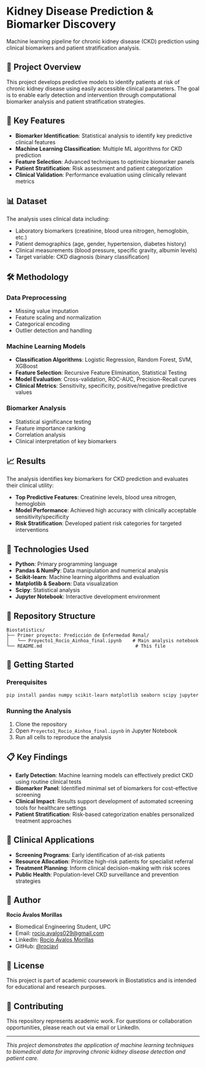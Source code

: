 # Kidney Disease Prediction & Biomarker Discovery

Machine learning pipeline for chronic kidney disease (CKD) prediction using clinical biomarkers and patient stratification analysis.

## 🎯 Project Overview

This project develops predictive models to identify patients at risk of chronic kidney disease using easily accessible clinical parameters. The goal is to enable early detection and intervention through computational biomarker analysis and patient stratification strategies.

## 🔬 Key Features

- **Biomarker Identification**: Statistical analysis to identify key predictive clinical features
- **Machine Learning Classification**: Multiple ML algorithms for CKD prediction
- **Feature Selection**: Advanced techniques to optimize biomarker panels
- **Patient Stratification**: Risk assessment and patient categorization
- **Clinical Validation**: Performance evaluation using clinically relevant metrics

## 📊 Dataset

The analysis uses clinical data including:
- Laboratory biomarkers (creatinine, blood urea nitrogen, hemoglobin, etc.)
- Patient demographics (age, gender, hypertension, diabetes history)
- Clinical measurements (blood pressure, specific gravity, albumin levels)
- Target variable: CKD diagnosis (binary classification)

## 🛠️ Methodology

### Data Preprocessing
- Missing value imputation
- Feature scaling and normalization
- Categorical encoding
- Outlier detection and handling

### Machine Learning Models
- **Classification Algorithms**: Logistic Regression, Random Forest, SVM, XGBoost
- **Feature Selection**: Recursive Feature Elimination, Statistical Testing
- **Model Evaluation**: Cross-validation, ROC-AUC, Precision-Recall curves
- **Clinical Metrics**: Sensitivity, specificity, positive/negative predictive values

### Biomarker Analysis
- Statistical significance testing
- Feature importance ranking
- Correlation analysis
- Clinical interpretation of key biomarkers

## 📈 Results

The analysis identifies key biomarkers for CKD prediction and evaluates their clinical utility:
- **Top Predictive Features**: Creatinine levels, blood urea nitrogen, hemoglobin
- **Model Performance**: Achieved high accuracy with clinically acceptable sensitivity/specificity
- **Risk Stratification**: Developed patient risk categories for targeted interventions

## 🔧 Technologies Used

- **Python**: Primary programming language
- **Pandas & NumPy**: Data manipulation and numerical analysis
- **Scikit-learn**: Machine learning algorithms and evaluation
- **Matplotlib & Seaborn**: Data visualization
- **Scipy**: Statistical analysis
- **Jupyter Notebook**: Interactive development environment

## 📁 Repository Structure

```
Biostatistics/
├── Primer proyecto: Predicción de Enfermedad Renal/
│   └── Proyecto1_Rocio_Ainhoa_final.ipynb    # Main analysis notebook
└── README.md                                  # This file
```

## 🚀 Getting Started

### Prerequisites
```bash
pip install pandas numpy scikit-learn matplotlib seaborn scipy jupyter
```

### Running the Analysis
1. Clone the repository
2. Open `Proyecto1_Rocio_Ainhoa_final.ipynb` in Jupyter Notebook
3. Run all cells to reproduce the analysis

## 📋 Key Findings

- **Early Detection**: Machine learning models can effectively predict CKD using routine clinical tests
- **Biomarker Panel**: Identified minimal set of biomarkers for cost-effective screening
- **Clinical Impact**: Results support development of automated screening tools for healthcare settings
- **Patient Stratification**: Risk-based categorization enables personalized treatment approaches

## 🎯 Clinical Applications

- **Screening Programs**: Early identification of at-risk patients
- **Resource Allocation**: Prioritize high-risk patients for specialist referral
- **Treatment Planning**: Inform clinical decision-making with risk scores
- **Public Health**: Population-level CKD surveillance and prevention strategies

## 👥 Author

**Rocío Ávalos Morillas**
- Biomedical Engineering Student, UPC
- Email: rocio.avalos029@gmail.com
- LinkedIn: [Rocío Ávalos Morillas](https://www.linkedin.com/in/roc%C3%ADo-%C3%A1valos-morillas-04a5372b1/)
- GitHub: [@rociavl](https://github.com/rociavl)

## 📄 License

This project is part of academic coursework in Biostatistics and is intended for educational and research purposes.

## 🤝 Contributing

This repository represents academic work. For questions or collaboration opportunities, please reach out via email or LinkedIn.

---

*This project demonstrates the application of machine learning techniques to biomedical data for improving chronic kidney disease detection and patient care.*
